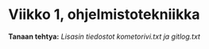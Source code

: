 # Viikko 1, ohjelmistotekniikka



**Tanaan tehtya:**
*Lisasin tiedostot kometorivi.txt ja gitlog.txt*
